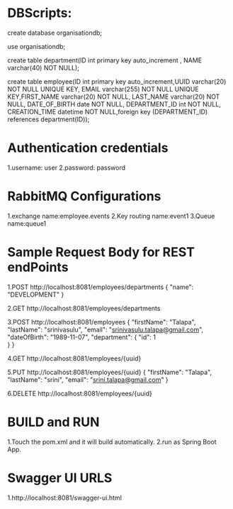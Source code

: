 DBScripts:
==========
create database organisationdb;

use organisationdb;

create table department(ID int primary key auto_increment , NAME varchar(40) NOT NULL);

create table employee(ID int primary key auto_increment,UUID varchar(20) NOT NULL UNIQUE KEY,  EMAIL varchar(255) NOT NULL UNIQUE KEY,FIRST_NAME varchar(20) NOT NULL, LAST_NAME varchar(20) NOT NULL,
DATE_OF_BIRTH date NOT NULL, DEPARTMENT_ID int NOT NULL, CREATION_TIME datetime NOT NULL,foreign key (DEPARTMENT_ID) references department(ID));

Authentication credentials
==========================
1.username: user
2.password: password

RabbitMQ Configurations
=======================

1.exchange name:employee.events
2.Key routing name:event1
3.Queue name:queue1

Sample Request Body for REST endPoints
=======================================
1.POST http://localhost:8081/employees/departments
{ 
 "name": "DEVELOPMENT"
}

2.GET http://localhost:8081/employees/departments


3.POST http://localhost:8081/employees
{
	"firstName": "Talapa",
    "lastName": "srinivasulu",
    "email": "srinivasulu.talapa@gmail.com",
    "dateOfBirth": "1989-11-07",
	"department": {
        "id": 1    
    }
}

4.GET http://localhost:8081/employees/{uuid}

5.PUT http://localhost:8081/employees/{uuid}
{
"firstName": "Talapa",
"lastName": "srini",
"email": "srini.talapa@gmail.com"
}

6.DELETE http://localhost:8081/employees/{uuid}

BUILD and RUN
=============
1.Touch the pom.xml and it will build automatically.
2.run as Spring Boot App.

Swagger UI URLS
================
1.http://localhost:8081/swagger-ui.html
